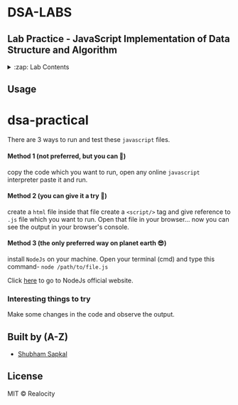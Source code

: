 # DSA-LABS

## Lab Practice - JavaScript Implementation of Data Structure and Algorithm

<details>
  <summary>:zap: Lab Contents</summary>
  <br/>

- 1. [Write a program to demonstrate singly linked list with following operations
Create, Insert, Delete, Display, Reverse](https://github.com/Realocity/DSA_Practicals/blob/main/javascript/linked-list/singly_linkedlist.js)

- 2. [Write a program to demonstrate doubly linked list with following operations
Create, Insert, Delete, Display](https://github.com/Realocity/DSA_Practicals/blob/main/javascript/linked-list/doubly.js)

- 3. [Implementation of STACK using array with PUSH, POP and DISPLAY operations](https://github.com/Realocity/DSA_Practicals/blob/main/javascript/stack/stack_arr.js)

- 4. [Implementation of STACK using linked list with PUSH, POP and DISPLAY operations](https://github.com/Realocity/DSA_Practicals/blob/main/javascript/stack/stack_linked.js)

- 5. [Implementation of Linear Queue using linked list with INSERT, DELETE and DISPLAY operations](https://github.com/Realocity/DSA_Practicals/blob/main/javascript/queue/queue_linear.js)

- 6. [Implementation of Circular Queue using linked list with INSERT, DELETE and DISPLAY operations](https://github.com/Realocity/DSA_Practicals/blob/main/javascript/queue/queue_circular.js)

- 7. [Implementation of Priority Queue using linked list with INSERT, DELETE and DISPLAY](https://github.com/Realocity/DSA_Practicals/blob/main/javascript/queue/Priority%20Queue%20using%20linked%20list.js)

- 8. [Implementation of Reverse a string using stack](https://github.com/Realocity/DSA_Practicals/blob/main/javascript/stack/Reverse%20a%20string%20using%20stack.js)

- 9. [Implementation of check for balanced parentheses of an expression by using stacks](https://github.com/Realocity/DSA_Practicals/blob/main/javascript/stack/balanced%20parentheses.js)

- 10. [Implementation of reverse stack using queue](https://github.com/Realocity/DSA_Practicals/blob/main/javascript/queue/Reversing%20Stack%20using%20Queue.js)

- 11. [Implementation of binary search tree with its operations](https://github.com/Realocity/DSA_Practicals/blob/main/javascript/Binary%20Search%20Tree/BST.js)

- 12. [Implementation of graph traversals](https://github.com/Realocity/DSA_Practicals/blob/main/javascript/Graph/graph%20traversals.js)

- 13. [Implementation of linear search (Brute Force)](https://github.com/Realocity/DSA_Practicals/blob/main/javascript/Divide%20and%20Conquer/Linear%20Search.js)

- 14. [Implementation of binary search (Divide and Conquer)](https://github.com/Realocity/DSA_Practicals/blob/main/javascript/Divide%20and%20Conquer/Binary%20Search.js)

</details>

## Usage

# dsa-practical

There are 3 ways to run and test these ``javascript`` files.

#### Method 1 (not preferred, but you can 🖕)

copy the code which you want to run, open any online ``javascript`` interpreter paste it and run.

#### Method 2 (you can give it a try 🙂)

create a ``html`` file inside that file create a ``<script/>`` tag and give reference to ``.js`` file which you want to run. Open that file in your browser... now you can see the output in your browser's console.

#### Method 3 (the only preferred way on planet earth 😎)

install ``NodeJs`` on your machine. Open your terminal (cmd) and type this command- ``node /path/to/file.js``


Click [here](https://nodejs.org/en/) to go to NodeJs official website.


### Interesting things to try

Make some changes in the code and observe the output.

## Built by (A-Z)

- [Shubham Sapkal](https://github.com/Realocity)

## License

MIT © Realocity
